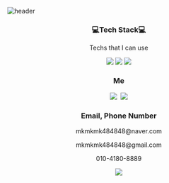 

![header](https://capsule-render.vercel.app/api?type=slice&color=auto&height=500&section=header&text=JunYoungPark&fontSize=120)

<h3 align="center">💻Tech Stack💻</h3>
<p align="center"> Techs that I can use </p>

<p align="center"> <img src="https://img.shields.io/badge/Python-3766AB?style=flat-square&logo=Python&logoColor=white"/> <img src="https://img.shields.io/badge/Django-green?style=flat-square&logo=Django&logoColor=white"/> <img src="https://img.shields.io/badge/Github-black?style=flat-square&logo=Github&logoColor=white"/></p>

<h3 align="center">Me</h3>

<p align='center'><a href="https://www.instagram.com/park_ga__/"><img src="https://img.shields.io/badge/instagram-hotpink?style=flat-square&logo=instagram&logoColor=white&link=https://www.instagram.com/park_ga__/"/></a>&nbsp;&nbsp;<a href="https://www.facebook.com/profile.php?id=100005256542768"><img src="https://img.shields.io/badge/facebook-blue?style=flat-square&logo=facebook&logoColor=white&link=https://www.facebook.com/profile.php?id=100005256542768"/></a> </p>

<h3 align="center">Email, Phone Number</h3>

<p align="center"> mkmkmk484848@naver.com </p>

<p align="center"> mkmkmk484848@gmail.com </p>
<p align="center"> 010-4180-8889 </p>
<p align="center"> <a href="https://hits.seeyoufarm.com"><img src="https://hits.seeyoufarm.com/api/count/incr/badge.svg?url=https%3A%2F%2Fgithub.com%2FJunYoung8889%2Fhit-counter"/></a> </p>

